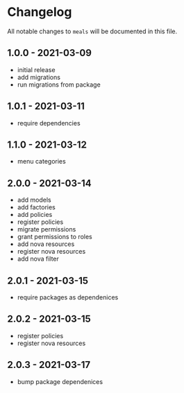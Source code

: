 # Changelog

All notable changes to `meals` will be documented in this file.

## 1.0.0 - 2021-03-09

- initial release
- add migrations
- run migrations from package

## 1.0.1 - 2021-03-11

- require dependencies

## 1.1.0 - 2021-03-12

- menu categories

## 2.0.0 - 2021-03-14

- add models
- add factories
- add policies
- register policies
- migrate permissions
- grant permissions to roles
- add nova resources
- register nova resources
- add nova filter

## 2.0.1 - 2021-03-15

- require packages as dependenices

## 2.0.2 - 2021-03-15

- register policies
- register nova resources

## 2.0.3 - 2021-03-17

- bump package dependenices
